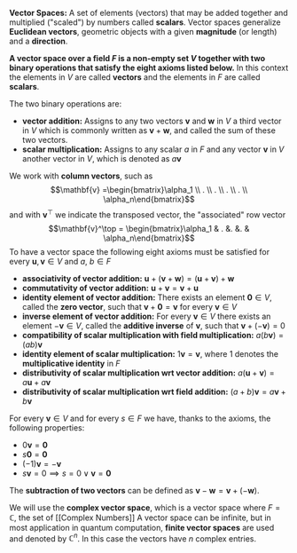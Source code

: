 **Vector Spaces:** A set of elements (vectors) that may be added together and multiplied ("scaled") by numbers called **scalars**.
Vector spaces generalize **Euclidean vectors**, geometric objects with a given **magnitude** (or length) and a **direction**. 

**A vector space over a field $F$ is a non-empty set $V$ together with two binary operations that satisfy the eight axioms listed below.** 
In this context the elements in $V$ are called **vectors** and the elements in $F$ are called **scalars**. 

The two binary operations are:
- **vector addition:** Assigns to any two vectors $\mathbf{v}$ and $\mathbf{w}$ in $V$ a third vector in $V$ which is commonly written as $\mathbf{v} + \mathbf{w}$, and called the sum of these two vectors. 
- **scalar multiplication:** Assigns to any scalar $a$ in $F$ and any vector $\mathbf{v}$ in $V$ another vector in $V$, which is denoted as $a\mathbf{v}$ 

We work with **column vectors**, such as $$\mathbf{v} =\begin{bmatrix}\alpha_1 \\ . \\ . \\ . \\ . \\ \alpha_n\end{bmatrix}$$ and with $\mathbf{v}^\top$ we indicate the transposed vector, the "associated" row vector $$\mathbf{v}^\top = \begin{bmatrix}\alpha_1 & . &. &. & \alpha_n\end{bmatrix}$$
To have a vector space the following eight axioms must be satisfied for every $\mathbf{u}, \mathbf{v} \in V$ and $a$, $b \in F$
- **associativity of vector addition:** $\mathbf{u} + (\mathbf{v} + \mathbf{w}) = (\mathbf{u} + \mathbf{v}) + \mathbf{w}$ 
- **commutativity of vector addition:** $\mathbf{u} + \mathbf{v} = \mathbf{v} + \mathbf{u}$
- **identity element of vector addition:** There exists an element $\mathbf{0} \in V$, called the **zero vector**, such that $\mathbf{v} + \mathbf{0} = \mathbf{v}$ for every $\mathbf{v} \in V$ 
- **inverse element of vector addition:** For every $\mathbf{v} \in V$ there exists an element $-\mathbf{v} \in V$, called the **additive inverse** of $\mathbf{v}$, such that $\mathbf{v} + (-\mathbf{v}) = 0$ 
- **compatibility of scalar multiplication with field multiplication:** $a(b\mathbf{v}) = (ab)\mathbf{v}$ 
- **identity element of scalar multiplication:** $1\mathbf{v} = \mathbf{v}$, where $1$ denotes the **multiplicative identity** in $F$
- **distributivity of scalar multiplication wrt vector addition:** $a(\mathbf{u}+\mathbf{v}) = a\mathbf{u} + a\mathbf{v}$ 
- **distributivity of scalar multiplication wrt field addition:** $(a+b)\mathbf{v} = a\mathbf{v} + b\mathbf{v}$ 

For every $\mathbf{v} \in V$ and for every $s \in F$ we have, thanks to the axioms, the following properties: 
- $0\mathbf{v} = \mathbf{0}$
- $s\mathbf{0} = \mathbf{0}$
- $(-1)\mathbf{v} = -\mathbf{v}$
- $s\mathbf{v} = 0 \implies s = 0 \lor \mathbf{v} = \mathbf{0}$ 

The **subtraction of two vectors** can be defined as $\mathbf{v} - \mathbf{w} = \mathbf{v} + (-\mathbf{w})$.

We will use the **complex vector space**, which is a vector space where $F = \mathbb{C}$, the set of [[Complex Numbers]]
A vector space can be infinite, but in most application in quantum computation, **finite vector spaces** are used and denoted by $\mathbb{C}^n$. 
In this case the vectors have $n$ complex entries. 
